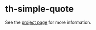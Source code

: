 th-simple-quote
================

See the [project page](http://thelmanews.github.io/thelma-component-demo/) for more information.
